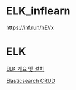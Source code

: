 # ELK_inflearn
https://inf.run/nEVx

# ELK

[ELK 개요 및 설치](ELK/ELK%20%E1%84%80%E1%85%A2%E1%84%8B%E1%85%AD%20%E1%84%86%E1%85%B5%E1%86%BE%20%E1%84%89%E1%85%A5%E1%86%AF%E1%84%8E%E1%85%B5%20bdd05f9691d048469003b63a8e2e766e.md)

[Elasticsearch CRUD](ELK/Elasticsearch%20CRUD%208a07b9227d6049cea88d8b06a6207fa1.md)